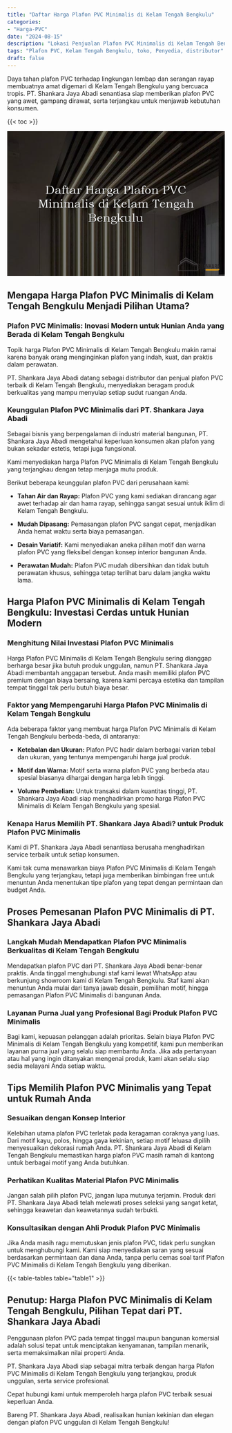 ```yaml
---
title: "Daftar Harga Plafon PVC Minimalis di Kelam Tengah Bengkulu"
categories: 
- "Harga-PVC"
date: "2024-08-15"
description: "Lokasi Penjualan Plafon PVC Minimalis di Kelam Tengah Bengkulu untuk tempat tinggal, perkantoran, serta toko. Produk berkualitas, beragam motif, variasi warna elegan, beserta servis instalasi oleh tim berpengalaman dan kepastian resmi!|Layanan distribusi Plafon PVC Minimalis di Kelam Tengah Bengkulu bagi kebutuhan hunian, kantor, atau ritel, beserta panel terbaik dan penempatan oleh tenaga ahli ahli dan garansi resmi.|Solusi Plafon PVC Minimalis di Kelam Tengah Bengkulu yang terbukti untuk rumah, office, dan gerai, bersama panel terbaik dan pemasangan dikerjakan oleh teknisi ahli dan garansi resmi.|Penjualan Plafon PVC Minimalis di Kelam Tengah Bengkulu untuk hunian, office, dan toko, beserta material unggulan dan instalasi oleh teknisi ahli, dilengkapi beserta jaminan resmi.}"
tags: "Plafon PVC, Kelam Tengah Bengkulu, toko, Penyedia, distributor"
draft: false
---
```


Daya tahan plafon PVC terhadap lingkungan lembap dan serangan rayap membuatnya amat digemari di Kelam Tengah Bengkulu yang bercuaca tropis. PT. Shankara Jaya Abadi senantiasa siap memberikan plafon PVC yang awet, gampang dirawat, serta terjangkau untuk menjawab kebutuhan konsumen.

{{< toc >}}

![Daftar Harga Plafon PVC Minimalis di Kelam Tengah Bengkulu](/images/Harga-PVC/Daftar-Harga-Plafon-PVC-Minimalis-di-Kelam-Tengah-Bengkulu.png)


## Mengapa Harga Plafon PVC Minimalis di Kelam Tengah Bengkulu Menjadi Pilihan Utama?

### Plafon PVC Minimalis: Inovasi Modern untuk Hunian Anda yang Berada di Kelam Tengah Bengkulu

Topik harga Plafon PVC Minimalis di Kelam Tengah Bengkulu makin ramai karena banyak orang menginginkan plafon yang indah, kuat, dan praktis dalam perawatan.

PT. Shankara Jaya Abadi datang sebagai distributor dan penjual plafon PVC terbaik di Kelam Tengah Bengkulu, menyediakan beragam produk berkualitas yang mampu menyulap setiap sudut ruangan Anda.

### Keunggulan Plafon PVC Minimalis dari PT. Shankara Jaya Abadi

Sebagai bisnis yang berpengalaman di industri material bangunan, PT. Shankara Jaya Abadi mengetahui keperluan konsumen akan plafon yang bukan sekadar estetis, tetapi juga fungsional.

Kami menyediakan harga Plafon PVC Minimalis di Kelam Tengah Bengkulu yang terjangkau dengan tetap menjaga mutu produk.

Berikut beberapa keunggulan plafon PVC dari perusahaan kami:

- **Tahan Air dan Rayap:** Plafon PVC yang kami sediakan dirancang agar awet terhadap air dan hama rayap, sehingga sangat sesuai untuk iklim di Kelam Tengah Bengkulu.

- **Mudah Dipasang:** Pemasangan plafon PVC sangat cepat, menjadikan Anda hemat waktu serta biaya pemasangan.

- **Desain Variatif:** Kami menyediakan aneka pilihan motif dan warna plafon PVC yang fleksibel dengan konsep interior bangunan Anda.

- **Perawatan Mudah:** Plafon PVC mudah dibersihkan dan tidak butuh perawatan khusus, sehingga tetap terlihat baru dalam jangka waktu lama.

## Harga Plafon PVC Minimalis di Kelam Tengah Bengkulu: Investasi Cerdas untuk Hunian Modern

### Menghitung Nilai Investasi Plafon PVC Minimalis

Harga Plafon PVC Minimalis di Kelam Tengah Bengkulu sering dianggap berharga besar jika butuh produk unggulan, namun PT. Shankara Jaya Abadi membantah anggapan tersebut. Anda masih memiliki plafon PVC premium dengan biaya bersaing, karena kami percaya estetika dan tampilan tempat tinggal tak perlu butuh biaya besar.

### Faktor yang Mempengaruhi Harga Plafon PVC Minimalis di Kelam Tengah Bengkulu

Ada beberapa faktor yang membuat harga Plafon PVC Minimalis di Kelam Tengah Bengkulu berbeda-beda, di antaranya:

- **Ketebalan dan Ukuran:** Plafon PVC hadir dalam berbagai varian tebal dan ukuran, yang tentunya mempengaruhi harga jual produk.

- **Motif dan Warna:** Motif serta warna plafon PVC yang berbeda atau spesial biasanya dihargai dengan harga lebih tinggi.

- **Volume Pembelian:** Untuk transaksi dalam kuantitas tinggi, PT. Shankara Jaya Abadi siap menghadirkan promo harga Plafon PVC Minimalis di Kelam Tengah Bengkulu yang spesial.

### Kenapa Harus Memilih PT. Shankara Jaya Abadi? untuk Produk Plafon PVC Minimalis

Kami di PT. Shankara Jaya Abadi senantiasa berusaha menghadirkan service terbaik untuk setiap konsumen.

Kami tak cuma menawarkan biaya Plafon PVC Minimalis di Kelam Tengah Bengkulu yang terjangkau, tetapi juga memberikan bimbingan free untuk menuntun Anda menentukan tipe plafon yang tepat dengan permintaan dan budget Anda.

## Proses Pemesanan Plafon PVC Minimalis di PT. Shankara Jaya Abadi

### Langkah Mudah Mendapatkan Plafon PVC Minimalis Berkualitas di Kelam Tengah Bengkulu

Mendapatkan plafon PVC dari PT. Shankara Jaya Abadi benar-benar praktis. Anda tinggal menghubungi staf kami lewat WhatsApp atau berkunjung showroom kami di Kelam Tengah Bengkulu. Staf kami akan menuntun Anda mulai dari tanya jawab desain, pemilihan motif, hingga pemasangan Plafon PVC Minimalis di bangunan Anda.

### Layanan Purna Jual yang Profesional Bagi Produk Plafon PVC Minimalis

Bagi kami, kepuasan pelanggan adalah prioritas. Selain biaya Plafon PVC Minimalis di Kelam Tengah Bengkulu yang kompetitif, kami pun memberikan layanan purna jual yang selalu siap membantu Anda. Jika ada pertanyaan atau hal yang ingin ditanyakan mengenai produk, kami akan selalu siap sedia melayani Anda setiap waktu.

## Tips Memilih Plafon PVC Minimalis yang Tepat untuk Rumah Anda

### Sesuaikan dengan Konsep Interior

Kelebihan utama plafon PVC terletak pada keragaman coraknya yang luas. Dari motif kayu, polos, hingga gaya kekinian, setiap motif leluasa dipilih menyesuaikan dekorasi rumah Anda. PT. Shankara Jaya Abadi di Kelam Tengah Bengkulu memastikan harga plafon PVC masih ramah di kantong untuk berbagai motif yang Anda butuhkan.

### Perhatikan Kualitas Material Plafon PVC Minimalis

Jangan salah pilih plafon PVC, jangan lupa mutunya terjamin. Produk dari PT. Shankara Jaya Abadi telah melewati proses seleksi yang sangat ketat, sehingga keawetan dan keawetannya sudah terbukti.

### Konsultasikan dengan Ahli Produk Plafon PVC Minimalis

Jika Anda masih ragu memutuskan jenis plafon PVC, tidak perlu sungkan untuk menghubungi kami. Kami siap menyediakan saran yang sesuai berdasarkan permintaan dan dana Anda, tanpa perlu cemas soal tarif Plafon PVC Minimalis di Kelam Tengah Bengkulu yang diberikan.

{{< table-tables table="table1" >}}

## Penutup: Harga Plafon PVC Minimalis di Kelam Tengah Bengkulu, Pilihan Tepat dari PT. Shankara Jaya Abadi

Penggunaan plafon PVC pada tempat tinggal maupun bangunan komersial adalah solusi tepat untuk menciptakan kenyamanan, tampilan menarik, serta memaksimalkan nilai properti Anda.

PT. Shankara Jaya Abadi siap sebagai mitra terbaik dengan harga Plafon PVC Minimalis di Kelam Tengah Bengkulu yang terjangkau, produk unggulan, serta service profesional.

Cepat hubungi kami untuk memperoleh harga plafon PVC terbaik sesuai keperluan Anda.

Bareng PT. Shankara Jaya Abadi, realisaikan hunian kekinian dan elegan dengan plafon PVC unggulan di Kelam Tengah Bengkulu!